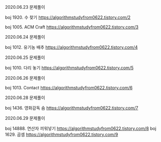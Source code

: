 2020.06.23 문제풀이

boj 1920. 수 찾기 https://algorithmstudyfrom0622.tistory.com/2

boj 1005. ACM Craft https://algorithmstudyfrom0622.tistory.com/3



2020.06.24 문제풀이

boj 1012. 유기농 배추 https://algorithmstudyfrom0622.tistory.com/4


2020.06.25 문제풀이

boj 1010. 다리 놓기 https://algorithmstudyfrom0622.tistory.com/5


2020.06.26 문제풀이

boj 1013. Contact https://algorithmstudyfrom0622.tistory.com/6


2020.06.28 문제풀이

boj 1436. 영화감독 숌 https://algorithmstudyfrom0622.tistory.com/7


2020.06.29 문제풀이

boj 14888. 연산자 끼워넣기 https://algorithmstudyfrom0622.tistory.com/8
boj 1629. 곱셈 https://algorithmstudyfrom0622.tistory.com/9

